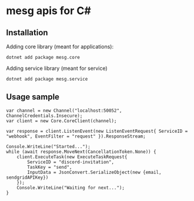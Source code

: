 # **mesg apis for C#** 

## **Installation**

Adding core library (meant for applications):

    dotnet add package mesg.core

Adding service library (meant for service)

    dotnet add package mesg.service
    
## **Usage sample**

    var channel = new Channel("localhost:50052", ChannelCredentials.Insecure);
    var client = new Core.CoreClient(channel);

    var response = client.ListenEvent(new ListenEventRequest{ ServiceID = "webhook", EventFilter = "request" }).ResponseStream;

    Console.WriteLine("Started...");
    while (await response.MoveNext(CancellationToken.None)) {
        client.ExecuteTask(new ExecuteTaskRequest{
            ServiceID = "discord-invitation",
            TaskKey = "send",
            InputData = JsonConvert.SerializeObject(new {email, sendgridAPIKey})
        });
        Console.WriteLine("Waiting for next...");
    }
